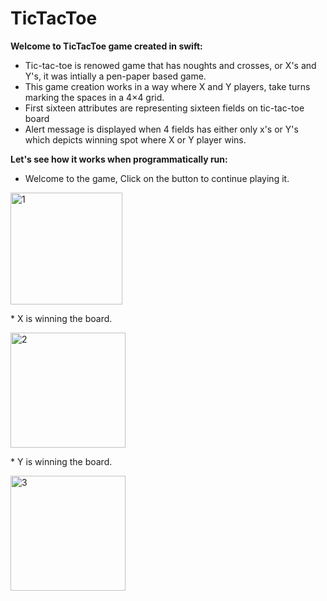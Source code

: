 # TicTacToe
__Welcome to TicTacToe game created in swift:__
* Tic-tac-toe is renowed game that has noughts and crosses, or X's and Y's, it was intially a pen-paper based game. 
* This game creation works in a way where X and Y players, take turns marking the spaces in a 4×4 grid.
* First sixteen attributes are representing sixteen fields on tic-tac-toe board 
* Alert message is displayed when 4 fields has either only  x's or Y's which depicts winning spot where X or Y player wins.

__Let's see how it works when programmatically run:__
* Welcome to the game, Click on the button to continue playing it.
<p>
  <img width="179" alt="1" src="https://user-images.githubusercontent.com/75938203/124137047-ed8e1180-daa2-11eb-9f33-3bab273087ba.png">
</p>
 * X is winning the board.
<p>
  <img width="184" alt="2" src="https://user-images.githubusercontent.com/75938203/124137558-6ab98680-daa3-11eb-8942-93ed96d8dd7d.png">
</p>
 * Y is winning the board.
<p>
  <img width="184" alt="3" src="https://user-images.githubusercontent.com/75938203/124137596-76a54880-daa3-11eb-84b4-81dd3006b7a3.png">
</p>



